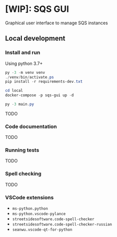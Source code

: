 # \[WIP\]: SQS GUI

Graphical user interface to manage SQS instances

## Local development

### Install and run

Using python 3.7+

```powershell
py -3 -m venv venv
./venv/bin/activate.ps
pip install -r requirements-dev.txt

cd local
docker-compose -p sqs-gui up -d

py -3 main.py
```

TODO

### Code documentation

TODO

### Running tests

TODO

### Spell checking

TODO

### VSCode extensions

- `ms-python.python`
- `ms-python.vscode-pylance`
- `streetsidesoftware.code-spell-checker`
- `streetsidesoftware.code-spell-checker-russian`
- `seanwu.vscode-qt-for-python`
